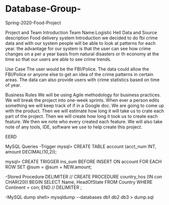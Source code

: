 # Database-Group-
Spring-2020-Food-Project

Project and Team Introduction
Team Name:Logistic Hell
Data and Source description
Food delivery system
Introduction
we decided to do fbi crime data and with our system people will be able to look at patterns for each year. the advantage for our system is that the user can see how crime changes on a per a year basis from natural disasters or th economy at the time so that our users are able to see crime trends.

Use Case
The user would be the FBI/Police. The data could allow the FBI/Police or anyone else to get an idea of the crime patterns in certain areas. The data can also provide users with crime statistics based on time of year.

Business Rules
We will be using Agile methodology for business practices. We will break the project into one-week sprints. When ever a person edits something we will keep track of if in a Google doc. We are going to come up with the product. Then we will estimate how long it will take us to crate each part of the project. Then we will create how long it took us to create each feature. We then we note who every 
created each feature. We will also take note of any tools, IDE, software we use to help create this project.

EERD


MySQL Queries
-Trigger
mysql> CREATE TABLE account (acct_num INT, amount DECIMAL(10,2));


mysql> CREATE TRIGGER ins_sum BEFORE INSERT ON account
       FOR EACH ROW SET @sum = @sum + NEW.amount;


-Stored Procedure
DELIMITER //
CREATE PROCEDURE country_hos
(IN con CHAR(20))
BEGIN
  SELECT Name, HeadOfState FROM Country
  WHERE Continent = con;
END //
DELIMITER ;

-MySQL dump
shell> mysqldump --databases db1 db2 db3 > dump.sql
